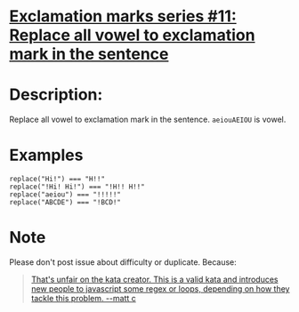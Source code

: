 # [Exclamation marks series #11: Replace all vowel to exclamation mark in the sentence](https://www.codewars.com/kata/exclamation-marks-series-number-11-replace-all-vowel-to-exclamation-mark-in-the-sentence "https://www.codewars.com/kata/57fb09ef2b5314a8a90001ed")

# Description:

 Replace all vowel to exclamation mark in the sentence. `aeiouAEIOU` is vowel.

# Examples

```
replace("Hi!") === "H!!"
replace("!Hi! Hi!") === "!H!! H!!"
replace("aeiou") === "!!!!!"
replace("ABCDE") === "!BCD!"
```

# Note

Please don't post issue about difficulty or duplicate. Because:
>[That's unfair on the kata creator. This is a valid kata and introduces new people to javascript some regex or loops, depending on how they tackle this problem.  --matt c](https://www.codewars.com/kata/remove-exclamation-marks/discuss#57fabb625c9910c73000024e)

